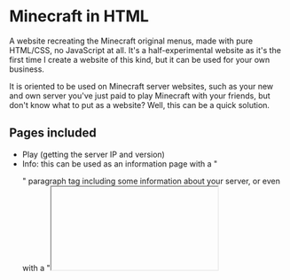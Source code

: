 # Minecraft in HTML
A website recreating the Minecraft original menus, made with pure HTML/CSS, no JavaScript at all. It's a half-experimental website as it's the first time I create a website of this kind, but it can be used for your own business.

It is oriented to be used on Minecraft server websites, such as your new and own server you've just paid to play Minecraft with your friends, but don't know what to put as a website? Well, this can be a quick solution.

## Pages included
- Play (getting the server IP and version)
- Info: this can be used as an information page with a "<p>" paragraph tag including some information about your server, or even with a "<iframe>" tag to show stats directly from websites that allow it like NameMC.
- Mods: include your servers' mod list and a button that downloads the whole package for new players.
- Discord/Social: this is just a page dedicated to your Discord server. Make a widget of it, get an invitation, and you are all done!
- About: here you can include some information of your server and the website version, though legal information like authors references may not be modified or removed.

There's another hiddden page that can also be used, the "Screenshots" one, here you can include some basic views of your server. It's hidden by default in the main menu with the comment tag (<!-- -->), remove them if you're using this page, otherwise it can't be accessed in any other way unless typing directly the URL, but players are not guessers lol.

## License
I didn't want to be strict with the license, it's subject to the terms of the MIT license. Honestly, I just want some credit in the website.
